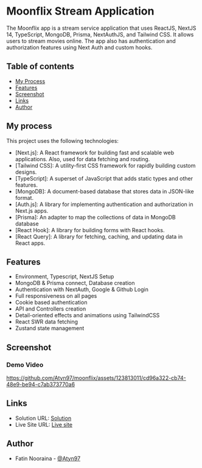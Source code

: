 # Moonflix Stream Application
The Moonflix app is a stream service application that uses ReactJS, NextJS 14, TypeScript, MongoDB, Prisma, NextAuthJS, and Tailwind CSS. It allows users to stream movies online. The app also has authentication and authorization features using Next Auth and custom hooks.

## Table of contents

- [My Process](#my-process)
- [Features](#features)
- [Screenshot](#screenshot)
- [Links](#links)
- [Author](#author)


## My process


This project uses the following technologies:

- [Next.js]: A React framework for building fast and scalable web applications. Also, used for data fetching and routing.
- [Tailwind CSS]: A utility-first CSS framework for rapidly building custom designs.
- [TypeScript]: A superset of JavaScript that adds static types and other features.
- [MongoDB]: A document-based database that stores data in JSON-like format.
- [Auth.js]: A library for implementing authentication and authorization in Next.js apps.
- [Prisma]: An adapter to map the collections of data in MongoDB database
- [React Hook]: A library for building forms with React hooks.
- [React Query]: A library for fetching, caching, and updating data in React apps.

## Features

- Environment, Typescript, NextJS Setup
- MongoDB & Prisma connect, Database creation
- Authentication with NextAuth, Google & Github Login
- Full responsiveness on all pages
- Cookie based authentication
- API and Controllers creation
- Detail-oriented effects and animations using TailwindCSS
- React SWR data fetching
- Zustand state management

## Screenshot

### Demo Video

https://github.com/Atyn97/moonflix/assets/123813011/cd96a322-cb74-48e9-be94-c7ab373770a6

## Links

- Solution URL: [Solution](https://github.com/Atyn97/moonflix)
- Live Site URL: [Live site](https://moonflix-six.vercel.app/)

## Author

- Fatin Nooraina - [@Atyn97](https://github.com/Atyn97)
